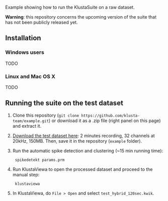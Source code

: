 Example showing how to run the KlustaSuite on a raw dataset.

**Warning**: this repository concerns the upcoming version of the suite that has not been publicly released yet.



## Installation

### Windows users

TODO

### Linux and Mac OS X

TODO



## Running the suite on the test dataset

1. Clone this repository (`git clone https://github.com/klusta-team/example.git`) or download it as a .zip file (right panel on this page) and extract it.

2. [Download the test dataset here](https://drive.google.com/file/d/0BwTrbfNJNihcYV9uTVVNcjJ0dGs/edit?usp=sharing): 2 minutes recording, 32 channels at 20kHz, 150MB. Then, save it in the repository (`example` folder).

3. Run the automatic spike detection and clustering (~15 min running time):

        spikedetekt params.prm
        
4. Run KlustaViewa to open the processed dataset and proceed to the manual step:

        klustaviewa
        
5. In KlustaViewa, do `File > Open` and select `test_hybrid_120sec.kwik`.



